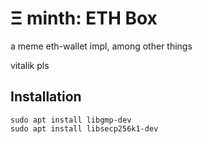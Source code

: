 # Ξ minth: ETH Box

a meme eth-wallet impl, among other things

vitalik pls

## Installation

```
sudo apt install libgmp-dev
sudo apt install libsecp256k1-dev
```
